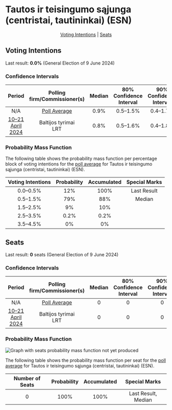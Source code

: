 # Tautos ir teisingumo sąjunga (centristai, tautininkai) (ESN)

<p align="center"><a href="#voting-intentions">Voting Intentions</a> | <a href="#seats">Seats</a></p>

## Voting Intentions

Last result: **0.0%** (General Election of 9 June 2024)

### Confidence Intervals

| Period     | Polling firm/Commissioner(s) | Median | 80% Confidence Interval | 90% Confidence Interval | 95% Confidence Interval | 99% Confidence Interval |
|:----------:|:----------------:|:-----------:|:-----------------------:|:-----------------------:|:-----------------------:|:-----------------------:|
| N/A | [Poll Average](average.html) | 0.9% | 0.5–1.5% | 0.4–1.7% | 0.4–1.9% | 0.3–2.3% |
| [10–21 April 2024](2024-04-21-Baltijostyrimai.html) | Baltijos tyrimai <br> LRT | 0.8% | 0.5–1.6% | 0.4–1.8% | 0.4–1.9% | 0.2–2.3% |

### Probability Mass Function

The following table shows the probability mass function per percentage block of voting intentions for the [poll average](average.html) for Tautos ir teisingumo sąjunga (centristai, tautininkai) (ESN).

| Voting Intentions | Probability | Accumulated | Special Marks |
|:-----------------:|:-----------:|:-----------:|:-------------:|
| 0.0–0.5% | 12% | 100% | Last Result |
| 0.5–1.5% | 79% | 88% | Median |
| 1.5–2.5% | 9% | 10% |  |
| 2.5–3.5% | 0.2% | 0.2% |  |
| 3.5–4.5% | 0% | 0% |  |


## Seats

Last result: **0** seats (General Election of 9 June 2024)

### Confidence Intervals

| Period     | Polling firm/Commissioner(s) | Median | 80% Confidence Interval | 90% Confidence Interval | 95% Confidence Interval | 99% Confidence Interval |
|:----------:|:----------------:|:------:|:-----------------------:|:-----------------------:|:-----------------------:|:-----------------------:|
| N/A | [Poll Average](average.html) | 0 | 0 | 0 | 0 | 0 |
| [10–21 April 2024](2024-04-21-Baltijostyrimai.html) | Baltijos tyrimai <br> LRT | 0 | 0 | 0 | 0 | 0 |

### Probability Mass Function

![Graph with seats probability mass function not yet produced](average-seats-pmf-tautosirteisingumosąjungacentristaitautininkaiesn.png "Seats Probability Mass Function")

The following table shows the probability mass function per seat for the [poll average](average.html) for Tautos ir teisingumo sąjunga (centristai, tautininkai) (ESN).

| Number of Seats | Probability | Accumulated | Special Marks |
|:---------------:|:-----------:|:-----------:|:-------------:|
| 0 | 100% | 100% | Last Result, Median |


